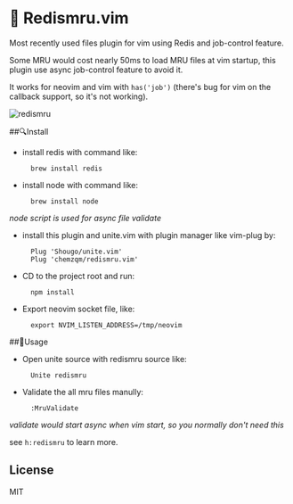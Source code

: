 # 🚩 Redismru.vim

Most recently used files plugin for vim using Redis and job-control feature.

Some MRU would cost nearly 50ms to load MRU files at vim startup, this plugin
use async job-control feature to avoid it.

It works for neovim and vim with `has('job')` (there's bug for vim on the callback support,
so it's not working).

![redismru](https://chemzqm.me/images/02-23/redismru.jpg)

##🔍Install

* install redis with command like:

        brew install redis

* install node with command like:

        brew install node

_node script is used for async file validate_

* install this plugin and unite.vim with plugin manager like vim-plug by:

        Plug 'Shougo/unite.vim'
        Plug 'chemzqm/redismru.vim'

* CD to the project root and run:

        npm install

* Export neovim socket file, like:

        export NVIM_LISTEN_ADDRESS=/tmp/neovim

##🍚Usage

* Open unite source with redismru source like:

        Unite redismru

* Validate the all mru files manully:

        :MruValidate

_validate would start async when vim start, so you normally don't need this_

see `h:redismru` to learn more.

## License

MIT
